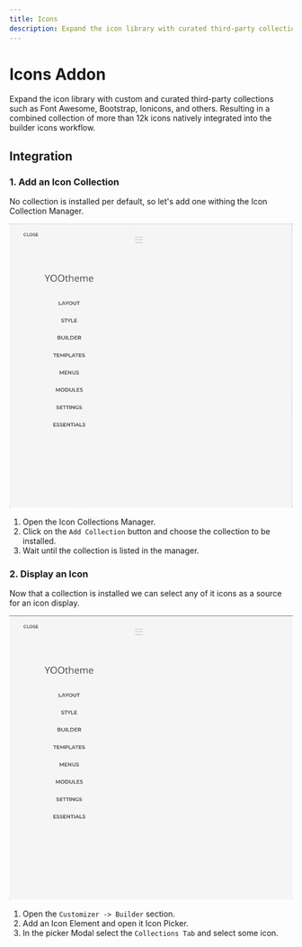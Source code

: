 ```yaml
---
title: Icons
description: Expand the icon library with curated third-party collections of more than 12k icons
---
```


# Icons Addon

Expand the icon library with custom and curated third-party collections such as Font Awesome, Bootstrap, Ionicons, and others. Resulting in a combined collection of more than 12k icons natively integrated into the builder icons workflow.

## Integration

<!--@include: ../_partials/enable-addon.md-->

### 1. Add an Icon Collection

No collection is installed per default, so let's add one withing the Icon Collection Manager.

![Icon Collections Manager](./assets/icon-collections-manager.gif)

1. Open the Icon Collections Manager.
1. Click on the `Add Collection` button and choose the collection to be installed.
1. Wait until the collection is listed in the manager.

### 2. Display an Icon

Now that a collection is installed we can select any of it icons as a source for an icon display.

![Display Icon](./assets/display-icon.gif)

1. Open the `Customizer -> Builder` section.
1. Add an Icon Element and open it Icon Picker.
1. In the picker Modal select the `Collections Tab` and select some icon.
